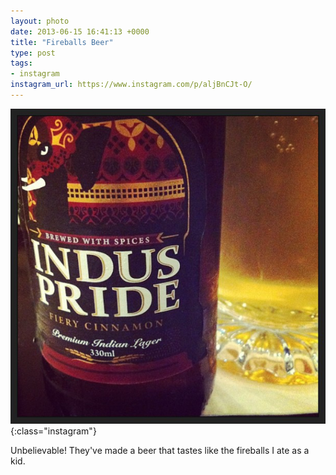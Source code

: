 ```yaml
---
layout: photo
date: 2013-06-15 16:41:13 +0000
title: "Fireballs Beer"
type: post
tags:
- instagram
instagram_url: https://www.instagram.com/p/aljBnCJt-O/
---
```


![Instagram - aljBnCJt-O](/img/aljBnCJt-O.jpg){:class="instagram"}

Unbelievable! They've made a beer that tastes like the fireballs I ate as a kid.
